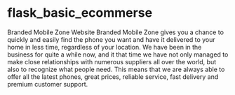 # flask_basic_ecommerse
Branded Mobile Zone Website
Branded Mobile Zone gives you a chance to quickly and easily find the phone you want and have it delivered to your home in less time, regardless of your location. We have been in the business for quite a while now, and it that time we have not only managed to make close relationships with numerous suppliers all over the world, but also to recognize what people need. This means that we are always able to offer all the latest phones, great prices, reliable service, fast delivery and premium customer support.
